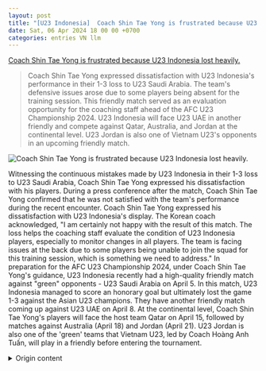 ```yaml
---
layout: post
title: "[U23 Indonesia]  Coach Shin Tae Yong is frustrated because U23 Indonesia lost heavily."
date: Sat, 06 Apr 2024 18 00 00 +0700
categories: entries VN llm
---
```

[ Coach Shin Tae Yong is frustrated because U23 Indonesia lost heavily.](https://bongda24h.vn/u23-chau-a/hlv-shin-tae-yong-tuc-gian-vi-u23-indonesia-de-thua-dam-489-384318.html)

> Coach Shin Tae Yong expressed dissatisfaction with U23 Indonesia's performance in their 1-3 loss to U23 Saudi Arabia. The team's defensive issues arose due to some players being absent for the training session. This friendly match served as an evaluation opportunity for the coaching staff ahead of the AFC U23 Championship 2024. U23 Indonesia will face U23 UAE in another friendly and compete against Qatar, Australia, and Jordan at the continental level. U23 Jordan is also one of Vietnam U23's opponents in an upcoming friendly match.

![ Coach Shin Tae Yong is frustrated because U23 Indonesia lost heavily.](https://static.bongda24h.vn/medias/standard/2024/03/24/diem_tin_toi_41_hlv_mai_duc_chung_tai_ngo_huynh_nhu_tai_phap.jpg)

 Witnessing the continuous mistakes made by U23 Indonesia in their 1-3 loss to U23 Saudi Arabia, Coach Shin Tae Yong expressed his dissatisfaction with his players.
During a press conference after the match, Coach Shin Tae Yong confirmed that he was not satisfied with the team's performance during the recent encounter.
Coach Shin Tae Yong expressed his dissatisfaction with U23 Indonesia's display.
The Korean coach acknowledged, "I am certainly not happy with the result of this match. The loss helps the coaching staff evaluate the condition of U23 Indonesia players, especially to monitor changes in all players.
The team is facing issues at the back due to some players being unable to join the squad for this training session, which is something we need to address."
In preparation for the AFC U23 Championship 2024, under Coach Shin Tae Yong's guidance, U23 Indonesia recently had a high-quality friendly match against "green" opponents - U23 Saudi Arabia on April 5.
In this match, U23 Indonesia managed to score an honorary goal but ultimately lost the game 1-3 against the Asian U23 champions. They have another friendly match coming up against U23 UAE on April 8.
At the continental level, Coach Shin Tae Yong's players will face the host team Qatar on April 15, followed by matches against Australia (April 18) and Jordan (April 21). U23 Jordan is also one of the 'green' teams that Vietnam U23, led by Coach Hoàng Anh Tuấn, will play in a friendly before entering the tournament.

<details>
  <summary>Origin content</summary>
  ---
layout: post
title: " [U23 Indonesia] HLV Shin Tae Yong tức giận vì U23 Indonesia thua đậm"
date: Sat, 06 Apr 2024 18:00:00 +0700
categories: entries VN
---
[HLV Shin Tae Yong tức giận vì U23 Indonesia thua đậm](https://bongda24h.vn/u23-chau-a/hlv-shin-tae-yong-tuc-gian-vi-u23-indonesia-de-thua-dam-489-384318.html)

![HLV Shin Tae Yong tức giận vì U23 Indonesia thua đậm](https://static.bongda24h.vn/medias/standard/2024/03/24/diem_tin_toi_41_hlv_mai_duc_chung_tai_ngo_huynh_nhu_tai_phap.jpg)

Chứng kiến việc U23 Indonesia liên tục mắc sai lầm trong thất bại 1-3 trước U23 Saudi Arabia, HLV Shin Tae Yong đã bày tỏ sự không hài lòng với các học trò.

Chứng kiến việc U23 Indonesia liên tục mắc sai lầm trong thất bại 1-3 trước U23 Saudi Arabia, HLV Shin Tae Yong đã bày tỏ sự không hài lòng với các học trò.

Cụ thể trả lời truyền thông Indonesia trong buổi họp báo sau trận, HLV Shin Tae Yong đã khẳng định mình không hài lòng về cách chơi của đội nhà trong màn đối đầu vừa rồi.

HLV Shin Tae Yong không hài lòng về màn trình diễn của đội U23 Indonesia.

Nhà cầm quân người Hàn Quốc thừa nhận: "Chắc chắn là tôi không hài lòng với kết quả của trận đấu này. Trận thua giúp ban huấn luyện kiểm tra tình trạng của các cầu thủ U23 Indonesia, đặc biệt để theo dõi sự thay đổi ở tất cả các cầu thủ.

Đội tuyển đang có vấn đề ở tuyến sau vì có một số cầu thủ không thể hội quân cùng toàn đội đợt này, vì vậy đó là điều chúng tôi phải giải quyết".

Để có sự chuẩn bị kĩ lưỡng nhất cho VCK U23 châu Á 2024, U23 Indonesia dưới sự dẫn dắt của HLV Shin Tae Yong đã có trận giao hữu với "quân xanh" cực kỳ chất lượng là U23 Saudi Arabia vào tối qua 5/4.

Ở trận cầu này, U23 Indonesia chỉ có thể ghi được 1 bàn thắng danh dự và để thua chung cuộc với cách biệt 1-3 trước nhà đương kim vô địch U23 châu Á. Sắp tới họ còn một trận giao hữu nữa gặp đội tuyển U23 UAE vào tối ngày 8/4.

Tại đấu trường châu lục, thầy trò ông Shin Tae Yong sẽ đá trận ra quân gặp đội chủ nhà Qatar vào tối ngày 15/4. Sau đó họ sẽ lần lượt đối đầu Úc (18/4) và Jordan (21/4). U23 Jordan cũng chính là 'quân xanh' mà ĐT U23 Việt Nam của HLV Hoàng Anh Tuấn sẽ đá giao hữu trước khi bước vào giải.


</details>
